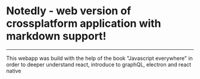 # Notedly - web version of crossplatform application with markdown support!
---
This webapp was build with the help of the book "Javascript everywhere" in order to deeper understand react, introduce to graphQL, electron and react native
